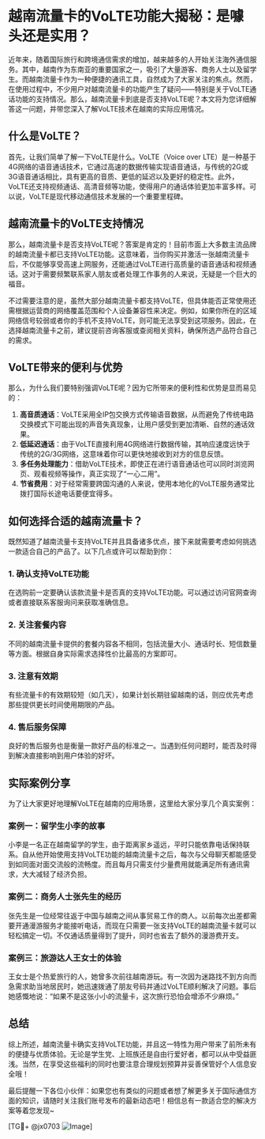 # 越南流量卡的VoLTE功能大揭秘：是噱头还是实用？

近年来，随着国际旅行和跨境通信需求的增加，越来越多的人开始关注海外通信服务。其中，越南作为东南亚的重要国家之一，吸引了大量游客、商务人士以及留学生。而越南流量卡作为一种便捷的通讯工具，自然成为了大家关注的焦点。然而，在使用过程中，不少用户对越南流量卡的功能产生了疑问——特别是关于VoLTE通话功能的支持情况。那么，越南流量卡到底是否支持VoLTE呢？本文将为您详细解答这一问题，并带您深入了解VoLTE技术在越南的实际应用情况。

## 什么是VoLTE？

首先，让我们简单了解一下VoLTE是什么。VoLTE（Voice over LTE）是一种基于4G网络的语音通话技术，它通过高速的数据传输实现语音通话，与传统的2G或3G语音通话相比，具有更高的音质、更低的延迟以及更好的稳定性。此外，VoLTE还支持视频通话、高清音频等功能，使得用户的通话体验更加丰富多样。可以说，VoLTE是现代移动通信技术发展的一个重要里程碑。

## 越南流量卡的VoLTE支持情况

那么，越南流量卡是否支持VoLTE呢？答案是肯定的！目前市面上大多数主流品牌的越南流量卡都已支持VoLTE功能。这意味着，当你购买并激活一张越南流量卡后，不仅能够享受高速上网服务，还能通过VoLTE进行高质量的语音通话和视频通话。这对于需要频繁联系家人朋友或者处理工作事务的人来说，无疑是一个巨大的福音。

不过需要注意的是，虽然大部分越南流量卡都支持VoLTE，但具体能否正常使用还需根据运营商的网络覆盖范围和个人设备兼容性来决定。例如，如果你所在的区域网络信号较弱或者你的手机不支持VoLTE，则可能无法享受到这项服务。因此，在选择越南流量卡之前，建议提前咨询客服或查阅相关资料，确保所选产品符合自己的需求。

## VoLTE带来的便利与优势

那么，为什么我们要特别强调VoLTE呢？因为它所带来的便利性和优势是显而易见的：

1. **高音质通话**：VoLTE采用全IP包交换方式传输语音数据，从而避免了传统电路交换模式下可能出现的声音失真现象，让用户感受到更加清晰、自然的通话效果。
2. **低延迟通话**：由于VoLTE直接利用4G网络进行数据传输，其响应速度远快于传统的2G/3G网络，这意味着你可以更快地接收到对方的信息反馈。
3. **多任务处理能力**：借助VoLTE技术，即使正在进行语音通话也可以同时浏览网页、观看视频等操作，真正实现了“一心二用”。
4. **节省费用**：对于经常需要跨国沟通的人来说，使用本地化的VoLTE服务通常比拨打国际长途电话要便宜得多。

## 如何选择合适的越南流量卡？

既然知道了越南流量卡支持VoLTE并且具备诸多优点，接下来就需要考虑如何挑选一款适合自己的产品了。以下几点或许可以帮助到你：

### 1. 确认支持VoLTE功能
在选购前一定要确认该款流量卡是否真的支持VoLTE功能。可以通过访问官网查询或者直接联系客服询问来获取准确信息。

### 2. 关注套餐内容
不同的越南流量卡提供的套餐内容各不相同，包括流量大小、通话时长、短信数量等方面。根据自身实际需求选择性价比最高的方案即可。

### 3. 注意有效期
有些流量卡的有效期较短（如几天），如果计划长期驻留越南的话，则应优先考虑那些提供更长时间使用期限的产品。

### 4. 售后服务保障
良好的售后服务也是衡量一款好产品的标准之一。当遇到任何问题时，能否及时得到解决直接影响到用户体验的好坏。

## 实际案例分享

为了让大家更好地理解VoLTE在越南的应用场景，这里给大家分享几个真实案例：

### 案例一：留学生小李的故事
小李是一名正在越南留学的学生，由于距离家乡遥远，平时只能依靠电话保持联系。自从他开始使用支持VoLTE功能的越南流量卡之后，每次与父母聊天都能感受到如同面对面交流般的流畅度。而且每月只需支付少量费用就能满足所有通讯需求，大大减轻了经济负担。

### 案例二：商务人士张先生的经历
张先生是一位经常往返于中国与越南之间从事贸易工作的商人。以前每次出差都需要开通漫游服务才能接听电话，而现在只需要一张支持VoLTE的越南流量卡就可以轻松搞定一切。不仅通话质量得到了提升，同时也省去了额外的漫游费开支。

### 案例三：旅游达人王女士的体验
王女士是个热爱旅行的人，她曾多次前往越南游玩。有一次因为迷路找不到方向而急需求助当地居民时，她迅速拨通了朋友号码并通过VoLTE顺利解决了问题。事后她感慨地说：“如果不是这张小小的流量卡，这次旅行恐怕会增添不少麻烦。”

## 总结

综上所述，越南流量卡确实支持VoLTE功能，并且这一特性为用户带来了前所未有的便捷与优质体验。无论是学生党、上班族还是自由行爱好者，都可以从中受益匪浅。当然，在享受这些福利的同时也要注意合理规划预算并妥善保管好个人信息安全哦！

最后提醒一下各位小伙伴：如果您也有类似的问题或者想了解更多关于国际通信方面的知识，请随时关注我们账号发布的最新动态吧！相信总有一款适合您的解决方案等着您发现~

[TG💪+ @jx0703 ![Image](https://github.com/user-attachments/assets/dbca1d08-cadb-493c-b0ec-ad6f7a83f270)]